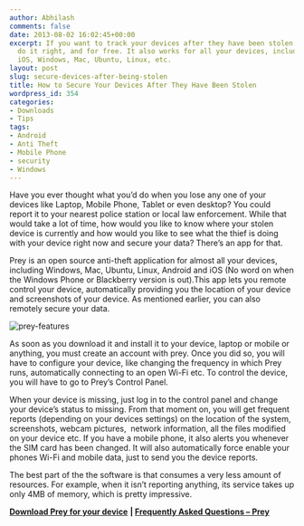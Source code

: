 ```yaml
---
author: Abhilash
comments: false
date: 2013-08-02 16:02:45+00:00
excerpt: If you want to track your devices after they have been stolen, this app can
  do it right, and for free. It also works for all your devices, including Android,
  iOS, Windows, Mac, Ubuntu, Linux, etc.
layout: post
slug: secure-devices-after-being-stolen
title: How to Secure Your Devices After They Have Been Stolen
wordpress_id: 354
categories:
- Downloads
- Tips
tags:
- Android
- Anti Theft
- Mobile Phone
- security
- Windows
---
```


Have you ever thought what you’d do when you lose any one of your devices like Laptop, Mobile Phone, Tablet or even desktop? You could report it to your nearest police station or local law enforcement. While that would take a lot of time, how would you like to know where your stolen device is currently and how would you like to see what the thief is doing with your device right now and secure your data? There’s an app for that.

Prey is an open source anti-theft application for almost all your devices, including Windows, Mac, Ubuntu, Linux, Android and iOS (No word on when the Windows Phone or Blackberry version is out).This app lets you remote control your device, automatically providing you the location of your device and screenshots of your device. As mentioned earlier, you can also remotely secure your data.

![prey-features](https://techcovered.github.io/images/prey-features.png)

As soon as you download it and install it to your device, laptop or mobile or anything, you must create an account with prey. Once you did so, you will have to configure your device, like changing the frequency in which Prey runs, automatically connecting to an open Wi-Fi etc. To control the device, you will have to go to Prey’s Control Panel.

When your device is missing, just log in to the control panel and change your device’s status to missing. From that moment on, you will get frequent reports (depending on your devices settings) on the location of the system, screenshots, webcam pictures,  network information, all the files modified on your device etc. If you have a mobile phone, it also alerts you whenever the SIM card has been changed. It will also automatically force enable your phones Wi-Fi and mobile data, just to send you the device reports.

The best part of the the software is that consumes a very less amount of resources. For example, when it isn’t reporting anything, its service takes up only 4MB of memory, which is pretty impressive.

**[Download Prey for your device](http://preyproject.com/download)** **| [Frequently Asked Questions – Prey](http://preyproject.com/faq)**
